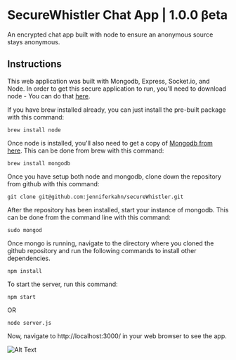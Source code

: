 # SecureWhistler Chat App |  1.0.0 βeta
An encrypted chat app built with node to ensure an anonymous source stays anonymous.

## Instructions
This web application was built with Mongodb, Express, Socket.io, and Node.  In order to get this secure application to run, you'll need to download node - You can do that  [here](https://nodejs.org/en/).  

If you have brew installed already, you can just install the pre-built package with this command:
```
brew install node
```
Once node is installed, you'll also need to get a copy of [Mongodb from here](https://www.mongodb.org/downloads#production). This can be done from brew with this command:
```
brew install mongodb
```
Once you have setup both node and mongodb, clone down the repository from github with this command:
```
git clone git@github.com:jenniferkahn/secureWhistler.git
```
After the repository has been installed, start your instance of mongodb.  This can be done from the command line with this command:
```
sudo mongod
```
Once mongo is running, navigate to the directory where you cloned the github repository and run the following commands to install other dependencies.
```
npm install
```
To start the server, run this command:
```
npm start
```
OR
```
node server.js
```
Now, navigate to http://localhost:3000/ in your web browser to see the app.

![Alt Text](http://i.imgur.com/gkJB0V0.png?1)
